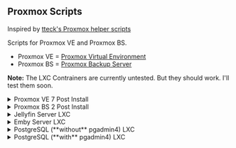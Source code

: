 ## Proxmox Scripts

Inspired by [tteck's Proxmox helper scripts](https://github.com/tteck/Proxmox)

Scripts for Proxmox VE and Proxmox BS.

- Proxmox VE = [Proxmox Virtual Environment](https://proxmox.com/en/proxmox-ve)
- Proxmox BS = [Proxmox Backup Server](https://proxmox.com/en/proxmox-backup-server)

**Note:** The LXC Contrainers are currently untested. But they should work. I'll test them soon.

<details>
<summary markdown="span">Proxmox VE 7 Post Install</summary>
 
<p align="center"><img src="https://www.proxmox.com/images/proxmox/Proxmox_logo_standard_hex_400px.png" alt="Proxmox Server Solutions" height="55"/></p>

<h1 align="center" id="heading"> Proxmox VE 7 Post Install </h1>

This script will Disable the Enterprise Repo, Add & Enable the No-Subscription Repo and attempt the *No-Nag* fix. 
 
Run the following in the Proxmox Web Shell. ⚠️ **PVE7 ONLY**

```
bash -c "$(wget -qLO - https://raw.githubusercontent.com/StevenSeifried/proxmox-scripts/main/pve7_post_install.sh)"
```

It's recommended to update Proxmox **after** running this script, **before** adding any VM/CT.

____________________________________________________________________________________________ 

</details>

<details>
<summary markdown="span">Proxmox BS 2 Post Install</summary>
 
<p align="center"><img src="https://www.proxmox.com/images/proxmox/Proxmox_logo_standard_hex_400px.png" alt="Proxmox Server Solutions" height="55"/></p>

<h1 align="center" id="heading"> Proxmox BS 2 Post Install </h1>

This script will Disable the Enterprise Repo and Add & Enable the No-Subscription Repo. 
 
Run the following in the Proxmox Web Shell. ⚠️ **PBS2 ONLY**

```
bash -c "$(wget -qLO - https://raw.githubusercontent.com/StevenSeifried/proxmox-scripts/main/pbs2_post_install.sh)"
```

____________________________________________________________________________________________ 

</details>

<details>
<summary markdown="span">Jellyfin Server LXC</summary>
 
<p align="center"><img src="https://jellyfin.org/images/banner-dark.svg" height="80"/></p>

<h1 align="center" id="heading"> Jellyfin Server LXC </h1>

To create a new Proxmox Jellyfin Server LXC, run the following in the Proxmox web shell.

```
bash -c "$(wget -qLO - https://raw.githubusercontent.com/StevenSeifried/proxmox-scripts/main/jellyfin_container.sh)"
```
<h3 align="center" id="heading">⚡ Default Settings:  2GB RAM - 8GB Storage - 2vCPU ⚡</h3>

After the script completes, If you're dissatisfied with the default settings, click on the LXC, then on the **_Resources_** tab and change the **_Memory_**, **_Cores_** and **_Root Disk_** (Resize disk) settings to what you desire. Changes are immediate.

**Jellyfin Server Interface - IP:8096**

____________________________________________________________________________________________ 

</details>

<details>
<summary markdown="span">Emby Server LXC</summary>
 
<p align="center"><img src="https://emby.media/resources/logowhite_1881.png" height="80"/></p>

<h1 align="center" id="heading"> Emby Server LXC </h1>

To create a new Proxmox Emby Server LXC, run the following in the Proxmox web shell.

```
bash -c "$(wget -qLO - https://raw.githubusercontent.com/StevenSeifried/proxmox-scripts/main/emby_container.sh)"
```
<h3 align="center" id="heading">⚡ Default Settings:  2GB RAM - 8GB Storage - 2vCPU ⚡</h3>

After the script completes, If you're dissatisfied with the default settings, click on the LXC, then on the **_Resources_** tab and change the **_Memory_**, **_Cores_** and **_Root Disk_** (Resize disk) settings to what you desire. Changes are immediate.

**Emby Server Interface - IP:8096**

____________________________________________________________________________________________ 

</details>

<details>
<summary markdown="span">PostgreSQL (**without** pgadmin4) LXC</summary>
 
<p align="center"><img src="https://www.postgresql.org/media/img/about/press/elephant.png" alt="PostgreSQL"/></p>


<h1 align="center" id="heading"> Proxmox PostgreSQL (**without** pgadmin4) LXC Container </h1>

To create a new Proxmox PostgreSQL (**without** pgadmin4) LXC Container, run the following in the Proxmox web shell.

```
bash -c "$(wget -qLO - https://raw.githubusercontent.com/StevenSeifried/proxmox-scripts/main/postgresql_container.sh)"
```
<h3 align="center" id="heading">⚡ Default Settings:  1GB RAM - 4GB Storage - 1vCPU ⚡</h3>

To enable PostgreSQL to listen to remote connections, you need to edit the configuration file. To do this, open the console in your PostgreSQL LXC:
```
nano /etc/postgresql/14/main/postgresql.conf
```
Chnage `listen_addresses='localhost'` to `listen_addresses='*'`
Save and exit the editor with "Ctrl+O", "Enter" and "Ctrl+X".

Restart PostgreSQL with
```
sudo systemctl restart postgresql 
```


Change password of `postgres` user:
```
sudo -u postgres psql

\password postgres

\q
```

Create a new user (e.g. for Nextcloud):
```
sudo -u postgres createuser -P -d nextcloud
```

Create a new databse (e.g. for Nextcloud):
```
sudo -u postgres createdb -O nextcloud nextcloud_db
```
This create the database `nextcloud_db` and set the ownership to the user `nextcloud`

____________________________________________________________________________________________ 

</details>

<details>
<summary markdown="span">PostgreSQL (**with** pgadmin4) LXC</summary>
 
<p align="center"><img src="https://www.postgresql.org/media/img/about/press/elephant.png" alt="PostgreSQL"/></p>


<h1 align="center" id="heading"> Proxmox PostgreSQL (**with** pgadmin4) LXC Container </h1>

To create a new Proxmox PostgreSQL (**with** pgadmin4) LXC Container, run the following in the Proxmox web shell.

```
bash -c "$(wget -qLO - https://raw.githubusercontent.com/StevenSeifried/proxmox-scripts/main/postgresql_pgadmin4_container.sh)"
```
<h3 align="center" id="heading">⚡ Default Settings:  2GB RAM - 8GB Storage - 2vCPU ⚡</h3>

To enable PostgreSQL to listen to remote connections, you need to edit the configuration file. To do this, open the console in your PostgreSQL LXC:
```
nano /etc/postgresql/14/main/postgresql.conf
```
Chnage `listen_addresses='localhost'` to `listen_addresses='*'`
Save and exit the editor with "Ctrl+O", "Enter" and "Ctrl+X".

Restart PostgreSQL with
```
sudo systemctl restart postgresql 
```


Change password of `postgres` user:
```
sudo -u postgres psql

\password postgres

\q
```

Create a new user (e.g. for Nextcloud):
```
sudo -u postgres createuser -P -d nextcloud
```

Create a new databse (e.g. for Nextcloud):
```
sudo -u postgres createdb -O nextcloud nextcloud_db
```
This create the database `nextcloud_db` and set the ownership to the user `nextcloud`.

To setup pgadmin4, open the console in your PostgreSQL LXC and run the following command:

```
/usr/pgadmin4/bin/setup-web.sh
```
Follow the instructions
____________________________________________________________________________________________ 

</details>
